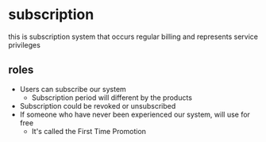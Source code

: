 # subscription

this is subscription system that occurs regular billing and represents service privileges

## roles

- Users can subscribe our system
  - Subscription period will different by the products
- Subscription could be revoked or unsubscribed
- If someone who have never been experienced our system, will use for free
  - It's called the First Time Promotion
